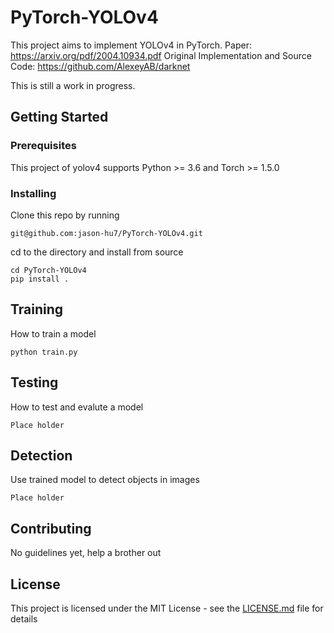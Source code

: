 # PyTorch-YOLOv4

This project aims to implement YOLOv4 in PyTorch.
Paper: https://arxiv.org/pdf/2004.10934.pdf
Original Implementation and Source Code: https://github.com/AlexeyAB/darknet

This is still a work in progress.

## Getting Started


### Prerequisites

This project of yolov4 supports Python >= 3.6 and Torch >= 1.5.0

### Installing

Clone this repo by running

```
git@github.com:jason-hu7/PyTorch-YOLOv4.git
```

cd to the directory and install from source

```
cd PyTorch-YOLOv4
pip install .
```


## Training

How to train a model

```
python train.py
```

## Testing

How to test and evalute a model

```
Place holder
```

## Detection

Use trained model to detect objects in images

```
Place holder
```

## Contributing

No guidelines yet, help a brother out

## License

This project is licensed under the MIT License - see the [LICENSE.md](LICENSE.md) file for details
